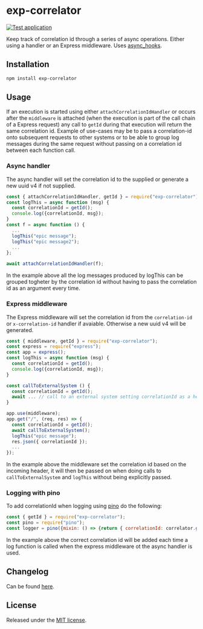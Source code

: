 # exp-correlator
[![Test application](https://github.com/BonnierNews/exp-correlator/actions/workflows/run-tests.yml/badge.svg?branch=main)](https://github.com/BonnierNews/exp-correlator/actions/workflows/run-tests.yml)

Keep track of correlation id through a series of async operations. Either using a handler or an Express middleware. Uses
[async_hooks](https://nodejs.org/docs/latest-v16.x/api/async_hooks.html).

## Installation
```bash
npm install exp-correlator
```

## Usage
If an execution is started using either `attachCorrelationIdHandler` or occurs after the `middleware` is attached (when
the execution is part of the call chain of a Express request) any call to `getId` during that execution will return the
same correlation id. Example of use-cases may be to pass a correlation-id onto subsequent requests to other systems or
to be able to group log messages during the same request without passing on a correlation id between each function call.

### Async handler
The async handler will set the correlation id to the supplied or generate a new uuid v4 if not supplied.

```js
const { attachCorrelationIdHandler, getId } = require("exp-correlator");
const logThis = async function (msg) {
  const correlationId = getId(); 
  console.log({correlationId, msg});
}
const f = async function () {
  ...
  logThis("epic message");
  logThis("epic message2");
  ...
};

await attachCorrelationIdHandler(f);
```

In the example above all the log messages produced by logThis can be grouped togheter by the correlation id without having
to pass the correlation id as an argument every time.

### Express middleware
The Express middleware will set the correlation id from the `correlation-id` or `x-correlation-id` handler if avaiable. Otherwise a
new uuid v4 will be generated.

```js
const { middleware, getId } = require("exp-correlator");
const express = require("express");
const app = express();
const logThis = async function (msg) {
  const correlationId = getId(); 
  console.log({correlationId, msg});
}

const callToExternalSystem () {
  const correlationId = getId(); 
  await ... // call to an external system setting correlationId as a header
}

app.use(middleware);
app.get("/", (req, res) => {
  const correlationId = getId();
  await callToExternalSystem();
  logThis("epic message");
  res.json({ correlationId });
  ...
});
```


In the example above the middleware set the correlation id based on the incoming header, it will then
be passed on when doing calls to `callToExternalSystem` and `logThis` without being explicitly passed.

### Logging with pino
To add correlationId when logging using [pino](https://www.npmjs.com/package/pino) do the following:
```js
const { getId } = require("exp-correlator");
const pino = require("pino");
const logger = pino({mixin: () => {return { correlationId: correlator.getId() };}});
```

In the example above the correct correlation id will be added each time a log function is called when
the express middleware ot the async handler is used.

## Changelog
Can be found [here](CHANGELOG.md).

## License
Released under the [MIT license](https://tldrlegal.com/license/mit-license).
